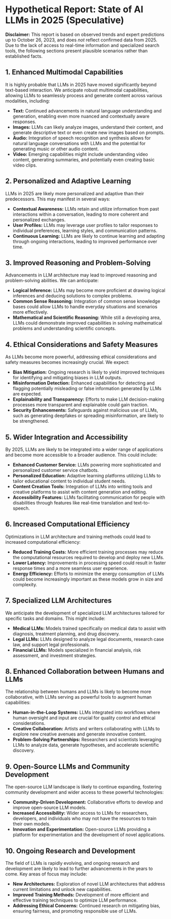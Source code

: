 # Hypothetical Report: State of AI LLMs in 2025 (Speculative)

**Disclaimer:** This report is based on observed trends and expert predictions up to October 26, 2023, and does *not* reflect confirmed data from 2025. Due to the lack of access to real-time information and specialized search tools, the following sections present plausible scenarios rather than established facts.

## 1. Enhanced Multimodal Capabilities

It is highly probable that LLMs in 2025 have moved significantly beyond text-based interaction. We anticipate robust multimodal capabilities, allowing LLMs to seamlessly process and generate content across various modalities, including:

* **Text:** Continued advancements in natural language understanding and generation, enabling even more nuanced and contextually aware responses.
* **Images:**  LLMs can likely analyze images, understand their content, and generate descriptive text or even create new images based on prompts.
* **Audio:**  Integration of speech recognition and synthesis allows for natural language conversations with LLMs and the potential for generating music or other audio content.
* **Video:**  Emerging capabilities might include understanding video content, generating summaries, and potentially even creating basic video clips.

## 2.  Personalized and Adaptive Learning

LLMs in 2025 are likely more personalized and adaptive than their predecessors. This may manifest in several ways:

* **Contextual Awareness:** LLMs retain and utilize information from past interactions within a conversation, leading to more coherent and personalized exchanges.
* **User Profiles:**  LLMs may leverage user profiles to tailor responses to individual preferences, learning styles, and communication patterns.
* **Continuous Learning:**  LLMs are likely to continue learning and adapting through ongoing interactions, leading to improved performance over time.

## 3.  Improved Reasoning and Problem-Solving

Advancements in LLM architecture may lead to improved reasoning and problem-solving abilities. We can anticipate:

* **Logical Inference:**  LLMs may become more proficient at drawing logical inferences and deducing solutions to complex problems.
* **Common Sense Reasoning:**  Integration of common sense knowledge bases could allow LLMs to handle everyday situations and scenarios more effectively.
* **Mathematical and Scientific Reasoning:** While still a developing area, LLMs could demonstrate improved capabilities in solving mathematical problems and understanding scientific concepts.


## 4.  Ethical Considerations and Safety Measures

As LLMs become more powerful, addressing ethical considerations and safety measures becomes increasingly crucial.  We expect:

* **Bias Mitigation:**  Ongoing research is likely to yield improved techniques for identifying and mitigating biases in LLM outputs.
* **Misinformation Detection:**  Enhanced capabilities for detecting and flagging potentially misleading or false information generated by LLMs are expected.
* **Explainability and Transparency:** Efforts to make LLM decision-making processes more transparent and explainable could gain traction.
* **Security Enhancements:**  Safeguards against malicious use of LLMs, such as generating deepfakes or spreading misinformation, are likely to be strengthened.

## 5.  Wider Integration and Accessibility

By 2025, LLMs are likely to be integrated into a wider range of applications and become more accessible to a broader audience. This could include:

* **Enhanced Customer Service:**  LLMs powering more sophisticated and personalized customer service chatbots.
* **Personalized Education:**  Adaptive learning platforms utilizing LLMs to tailor educational content to individual student needs.
* **Content Creation Tools:**  Integration of LLMs into writing tools and creative platforms to assist with content generation and editing.
* **Accessibility Features:**  LLMs facilitating communication for people with disabilities through features like real-time translation and text-to-speech.


## 6.  Increased Computational Efficiency

Optimizations in LLM architecture and training methods could lead to increased computational efficiency:

* **Reduced Training Costs:**  More efficient training processes may reduce the computational resources required to develop and deploy new LLMs.
* **Lower Latency:**  Improvements in processing speed could result in faster response times and a more seamless user experience.
* **Energy Efficiency:**  Efforts to minimize the energy consumption of LLMs could become increasingly important as these models grow in size and complexity.


## 7. Specialized LLM Architectures

We anticipate the development of specialized LLM architectures tailored for specific tasks and domains.  This might include:

* **Medical LLMs:**  Models trained specifically on medical data to assist with diagnosis, treatment planning, and drug discovery.
* **Legal LLMs:**  LLMs designed to analyze legal documents, research case law, and support legal professionals.
* **Financial LLMs:**  Models specialized in financial analysis, risk assessment, and investment strategies.



## 8.  Enhanced Collaboration between Humans and LLMs

The relationship between humans and LLMs is likely to become more collaborative, with LLMs serving as powerful tools to augment human capabilities:

* **Human-in-the-Loop Systems:**  LLMs integrated into workflows where human oversight and input are crucial for quality control and ethical considerations.
* **Creative Collaboration:**  Artists and writers collaborating with LLMs to explore new creative avenues and generate innovative content.
* **Problem-Solving Partnerships:**  Researchers and scientists leveraging LLMs to analyze data, generate hypotheses, and accelerate scientific discovery.




## 9.  Open-Source LLMs and Community Development

The open-source LLM landscape is likely to continue expanding, fostering community development and wider access to these powerful technologies:

* **Community-Driven Development:**  Collaborative efforts to develop and improve open-source LLM models.
* **Increased Accessibility:**  Wider access to LLMs for researchers, developers, and individuals who may not have the resources to train their own models.
* **Innovation and Experimentation:**  Open-source LLMs providing a platform for experimentation and the development of novel applications.


## 10.  Ongoing Research and Development

The field of LLMs is rapidly evolving, and ongoing research and development are likely to lead to further advancements in the years to come.  Key areas of focus may include:

* **New Architectures:**  Exploration of novel LLM architectures that address current limitations and unlock new capabilities.
* **Improved Training Methods:**  Development of more efficient and effective training techniques to optimize LLM performance.
* **Addressing Ethical Concerns:**  Continued research on mitigating bias, ensuring fairness, and promoting responsible use of LLMs.